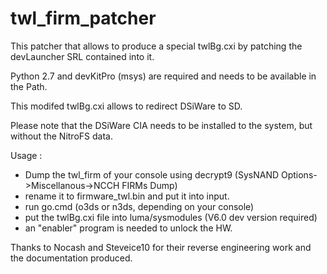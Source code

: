 # twl_firm_patcher

This patcher that allows to produce a special twlBg.cxi by patching the devLauncher SRL contained into it.

Python 2.7 and devKitPro (msys) are required and needs to be available in the Path.

This modifed twlBg.cxi allows to redirect DSiWare to SD.

Please note that the DSiWare CIA needs to be installed to the system, but without the NitroFS data.

Usage :
- Dump the twl_firm of your console using decrypt9 (SysNAND Options->Miscellanous->NCCH FIRMs Dump)
- rename it to firmware_twl.bin and put it into input.
- run go.cmd (o3ds or n3ds, depending on your console)
- put the twlBg.cxi file into luma/sysmodules (V6.0 dev version required)
- an "enabler" program is needed to unlock the HW.

Thanks to Nocash and Steveice10 for their reverse engineering work and the documentation produced.
 
